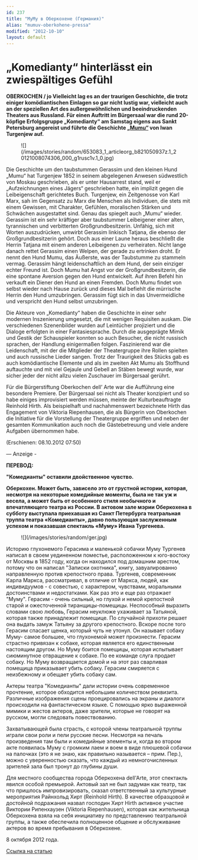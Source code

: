 ```yaml
---
id: 237
title: "МуМу в Оберкохене (Германия)"
alias: "mumuv-oberkohene-pressa"
modified: "2012-10-10"
layout: default
---
```


# „Komedianty“ hinterlässt ein zwiespältiges Gefühl

**OBERKOCHEN / jo Vielleicht lag es an der traurigen Geschichte, die trotz einiger komödiantischen Einlagen so gar nicht lustig war, vielleicht auch an der speziellen Art des außergewöhnlichen und beeindruckenden Theaters aus Russland. Für einen Auftritt im Bürgersaal war die rund 20-köpfige Erfolgsgruppe „Komedianty“ am Samstag eigens aus Sankt Petersburg angereist und führte die Geschichte [„Mumu“](46-mumu.html) von Iwan Turgenjew auf.**

<figure>
![](/images/stories/random/653083_1_articleorg_b821050937z.1_20121008074306_000_g1rusc1v.1_0.jpg)
</figure>

Die Geschichte um den taubstummen Gerassim und den kleinen Hund „Mumu“ hat Turgenjew 1852 in seinem abgelegenen Anwesen südwestlich von Moskau geschrieben, als er unter Hausarrest stand, weil er „Aufzeichnungen eines Jägers“ geschrieben hatte, ein implizit gegen die Leibeigenschaft gerichtetes Buch. Turgenjew, ein Zeitgenosse von Karl Marx, sah im Gegensatz zu Marx die Menschen als Individuen, die stets mit einem Gewissen, mit Charakter, Gefühlen, moralischen Stärken und Schwächen ausgestattet sind. Genau das spiegelt auch „Mumu“ wieder. Gerassim ist ein sehr kräftiger aber taubstummer Leibeigener einer alten, tyrannischen und verbitterten Großgrundbesitzerin. Unfähig, sich mit Worten auszudrücken, umwirbt Gerassim linkisch Tatjana, die ebenso der Großgrundbesitzerin gehört. Doch aus einer Laune heraus beschließt die Herrin Tatjana mit einem anderen Leibeigenen zu verheiraten. Nicht lange danach rettet Gerassim einen Welpen, der gerade zu ertrinken droht. Er nennt den Hund Mumu, das Äußerste, was der Taubstumme zu stammeln vermag. Gerassim hängt leidenschaftlich an dem Hund, der sein einziger echter Freund ist. Doch Mumu hat Angst vor der Großgrundbesitzerin, die eine spontane Aversion gegen den Hund entwickelt. Auf ihren Befehl hin verkauft ein Diener den Hund an einen Fremden. Doch Mumu findet von selbst wieder nach Hause zurück und dieses Mal befiehlt die mürrische Herrin den Hund umzubringen. Gerassim fügt sich in das Unvermeidliche und verspricht den Hund selbst umzubringen.

Die Akteure von „Komedianty“ haben die Geschichte in einer sehr modernen Inszenierung umgesetzt, die mit wenigen Requisiten auskam. Die verschiedenen Szenenbilder wurden auf Leintücher projiziert und die Dialoge erfolgten in einer Fantasiesprache. Durch die ausgeprägte Mimik und Gestik der Schauspieler konnten so auch Besucher, die nicht russisch sprachen, der Handlung einigermaßen folgen. Faszinierend war die Leidenschaft, mit der die Mitglieder der Theatergruppe ihre Rollen spielten und auch russische Lieder sangen. Trotz der Traurigkeit des Stücks gab es auch komödiantische Elemente und als im zweiten Akt Mumu als Stoffhund auftauchte und mit viel Gejaule und Gebell an Stäben bewegt wurde, war sicher jeder der nicht allzu vielen Zuschauer im Bürgersaal gerührt.

Für die Bürgerstiftung Oberkochen dell’ Arte war die Aufführung eine besondere Premiere. Der Bürgersaal sei nicht als Theater konzipiert und so habe einiges improvisiert werden müssen, meinte der Kulturbeauftragte Reinhold Hirth. Als beispielhaft und nachahmenswert bezeichnete Hirth das Engagement von Viktoria Riepenhausen, die als Bürgerin von Oberkochen die Initiative für die Vorstellung der Theatergruppe ergriffen und neben der gesamten Kommunikation auch noch die Gästebetreuung und viele andere Aufgaben übernommen habe.

(Erschienen: 08.10.2012 07:50)

— Anzeige -

**ПЕРЕВОД:**

**"Комедианты" оставили двойственное чувство.**

**Оберкохен. Может быть, зависело это от грустной истории, которая, несмотря на некоторые комедийные моменты, была не так уж и весела, а может быть от особенного стиля необычного и впечатляющего театра из России. В актовом зале мэрии Оберкохена в субботу выступала приехавшая из Санкт Петербурга театральная труппа театра «Комедианты», давно пользующая заслуженным успехом и показавшая спектакль «Муму» Ивана Тургенева.**

<figure>
![](/images/stories/random/ger.jpg)
</figure>

Историю глухонемого Герасима и маленькой собачки Муму Тургенев написал в своем уединенном поместье, расположенном к юго-востоку от Москвы в 1852 году, когда он находился под домашним арестом, потому что он написал "Записки охотника", книгу, завуалированно направленную против крепостного права. Тургенев, современник Карла Маркса, рассматривал, в отличие от Маркса, людей, как индивидуумов - с совестью, с характером, чувствами, моральными достоинствами и недостатками. Как раз это и еще раз отражает "Муму". Герасим - очень сильный, но глухой и немой крепостной старой и ожесточенной тиранщицы-помещицы. Неспособный выразить словами свою любовь, Герасим неуклюже ухаживает за Татьяной, которая также принадлежит помещице. По случайной прихоти решает она выдать замуж Татьяну за другого крепостного. Вскоре после того Герасим спасает щенка, который чуть не утонул. Он называет собаку Муму- самое большее, что глухонемой может произнести. Герасим страстно привязан к собаке, которая является его единственным настоящим другом. Но Муму боится помещицы, которая испытывает сиюминутное отвращение к собаке. По ее команде слуга продает собаку. Но Муму возвращается домой и на этот раз сварливая помещица приказывает убить собаку. Герасим смиряется с неизбежному и обещает убить собаку сам.

Актеры театра "Комедианты" дали истории очень современное прочтение, которое обходится небольшим количеством реквизита. Различные изображения сцены проецировались на экраны и диалоги происходили на фантастическом языке. С помощью ярко выраженной мимики и жестов актеров, даже зрители, которые не говорят на русском, могли следовать повествованию.

Захватывающей была страсть, с которой члены театральной труппы играли свои роли и пели русские песни. Несмотря на печаль произведения там были и комедийные элементы и, когда во втором акте появилась Муму с громким лаем и воем в виде плюшевой собачки на палочках (это я не знаю, как правильно называется – прим. Пер.), можно с уверенностью сказать, что каждый из немногочисленных зрителей зала был тронут до глубины души.

Для местного сообщества города Оберкохена dell'Arte, этот спектакль явился особой премьерой. Актовый зал не был задуман как театр, так что пришлось импровизировать, сказал ответственный за культурные мероприятия Райнхольд Хирт (Reinhold Hirth). В качестве образцовой и достойной подражания назвал господин Хирт Hirth активное участие Виктории Рипенхаузен (Viktoria Riepenhausen), которая как жительница Оберкохена взяла на себя инициативу по представлению театральной группы, а также обеспечила полноценное общение и обслуживание актеров во время пребывания в Оберкохене.

8 октября 2012 года.

[Ссылка на статью](http://www.schwaebische.de/region/ostalb/abtsgmuend/rund-um-abtsgmuend_artikel,-Komedianty-hinterlaesst-ein-zwiespaeltiges-Gefuehl-_arid,5328402.html)

